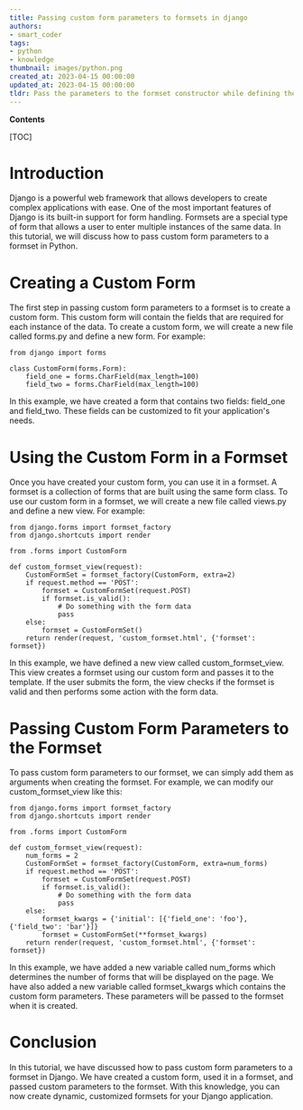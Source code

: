 ```yaml
---
title: Passing custom form parameters to formsets in django
authors:
- smart_coder
tags:
- python
- knowledge
thumbnail: images/python.png
created_at: 2023-04-15 00:00:00
updated_at: 2023-04-15 00:00:00
tldr: Pass the parameters to the formset constructor while defining the formset.
---
```


**Contents**

[TOC]

# Introduction

Django is a powerful web framework that allows developers to create complex applications with ease. One of the most important features of Django is its built-in support for form handling. Formsets are a special type of form that allows a user to enter multiple instances of the same data. In this tutorial, we will discuss how to pass custom form parameters to a formset in Python.

# Creating a Custom Form

The first step in passing custom form parameters to a formset is to create a custom form. This custom form will contain the fields that are required for each instance of the data. To create a custom form, we will create a new file called forms.py and define a new form. For example:

```
from django import forms

class CustomForm(forms.Form):
    field_one = forms.CharField(max_length=100)
    field_two = forms.CharField(max_length=100)
```

In this example, we have created a form that contains two fields: field_one and field_two. These fields can be customized to fit your application's needs.

# Using the Custom Form in a Formset

Once you have created your custom form, you can use it in a formset. A formset is a collection of forms that are built using the same form class. To use our custom form in a formset, we will create a new file called views.py and define a new view. For example:

```
from django.forms import formset_factory
from django.shortcuts import render

from .forms import CustomForm

def custom_formset_view(request):
    CustomFormSet = formset_factory(CustomForm, extra=2)
    if request.method == 'POST':
        formset = CustomFormSet(request.POST)
        if formset.is_valid():
            # Do something with the form data
            pass
    else:
        formset = CustomFormSet()
    return render(request, 'custom_formset.html', {'formset': formset})
```

In this example, we have defined a new view called custom_formset_view. This view creates a formset using our custom form and passes it to the template. If the user submits the form, the view checks if the formset is valid and then performs some action with the form data.

# Passing Custom Form Parameters to the Formset

To pass custom form parameters to our formset, we can simply add them as arguments when creating the formset. For example, we can modify our custom_formset_view like this:

```
from django.forms import formset_factory
from django.shortcuts import render

from .forms import CustomForm

def custom_formset_view(request):
    num_forms = 2
    CustomFormSet = formset_factory(CustomForm, extra=num_forms)
    if request.method == 'POST':
        formset = CustomFormSet(request.POST)
        if formset.is_valid():
            # Do something with the form data
            pass
    else:
        formset_kwargs = {'initial': [{'field_one': 'foo'}, {'field_two': 'bar'}]}
        formset = CustomFormSet(**formset_kwargs)
    return render(request, 'custom_formset.html', {'formset': formset})
```

In this example, we have added a new variable called num_forms which determines the number of forms that will be displayed on the page. We have also added a new variable called formset_kwargs which contains the custom form parameters. These parameters will be passed to the formset when it is created.

# Conclusion

In this tutorial, we have discussed how to pass custom form parameters to a formset in Django. We have created a custom form, used it in a formset, and passed custom parameters to the formset. With this knowledge, you can now create dynamic, customized formsets for your Django application.
